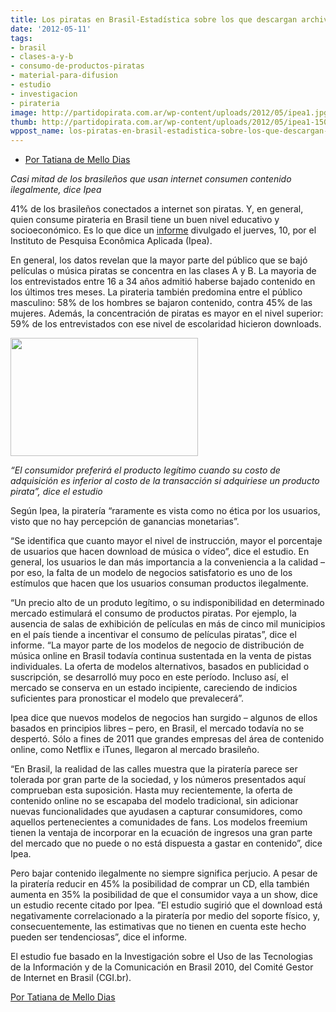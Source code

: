 ```yaml
---
title: Los piratas en Brasil-Estadística sobre los que descargan archivos en Brasil
date: '2012-05-11'
tags:
- brasil
- clases-a-y-b
- consumo-de-productos-piratas
- material-para-difusion
- estudio
- investigacion
- pirateria
image: http://partidopirata.com.ar/wp-content/uploads/2012/05/ipea1.jpg
thumb: http://partidopirata.com.ar/wp-content/uploads/2012/05/ipea1-150x150.jpg
wppost_name: los-piratas-en-brasil-estadistica-sobre-los-que-descargan-archivos-en-brasil
---
```


<ul>
	<li><a href="http://blogs.estadao.com.br/tatiana-dias/os-piratas-no-brasil/" target="_blank">Por Tatiana de Mello Dias</a></li>
</ul>
<em>Casi mitad de los brasileños que usan internet consumen contenido ilegalmente, dice Ipea</em>

41% de los brasileños conectados a internet son piratas. Y, en general, quien consume pirateria en Brasil tiene un buen nivel educativo y socioeconómico. Es lo que dice un <a href="http://www.ipea.gov.br/portal/index.php?option=com_content&amp;view=article&amp;id=14049&amp;catid=9&amp;Itemid=8">informe</a> divulgado el juerves, 10, por el Instituto de Pesquisa Econômica Aplicada (Ipea).

En general, los datos revelan que la mayor parte del público que se bajó películas o música piratas se concentra en las clases A y B. La mayoria de los entrevistados entre 16 a 34 años admitió haberse bajado contenido en los últimos tres meses. La pirateria también predomina entre el público masculino: 58% de los hombres se bajaron contenido, contra 45% de las mujeres. Además, la concentración de piratas es mayor en el nivel superior: 59% de los entrevistados con ese nivel de escolaridad hicieron downloads.

<a href="http://partidopirata.com.ar/wp-content/uploads/2012/05/ipea1.jpg"><img class="size-medium wp-image-4411" title="ipea1" src="http://partidopirata.com.ar/wp-content/uploads/2012/05/ipea1-300x189.jpg" alt="" width="300" height="189" /></a>


<em>“El consumidor preferirá el producto legítimo cuando su costo de adquisición es inferior al costo de la transacción si adquiriese un producto pirata”, dice el estudio</em>

Según Ipea, la piratería “raramente es vista como no ética por los usuarios, visto que no hay percepción de ganancias monetarias”.

“Se identifica que cuanto mayor el nivel de instrucción, mayor el porcentaje de usuarios que hacen download de música o vídeo”, dice el estudio. En general, los usuarios le dan más importancia a la conveniencia a la calidad – por eso, la falta de un modelo de negocios satisfatorio es uno de los estímulos que hacen que los usuarios consuman productos ilegalmente.

“Un precio alto de un produto legítimo, o su indisponibilidad en determinado mercado estimulará el consumo de productos piratas. Por ejemplo, la ausencia de salas de exhibición de películas en más de cinco mil municipios en el país tiende a incentivar el consumo de películas piratas”, dice el informe. “La mayor parte de los modelos de negocio de distribución de música online en Brasil todavía continua sustentada en la venta de pistas individuales. La oferta de modelos alternativos, basados en publicidad o suscripción, se desarrolló muy poco en este período. Incluso así, el mercado se conserva en un estado incipiente, careciendo de indicios suficientes para pronosticar el modelo que prevalecerá”.

Ipea dice que nuevos modelos de negocios han surgido – algunos de ellos basados en principios libres – pero, en Brasil, el mercado todavía no se despertó. Sólo a fines de 2011 que grandes empresas del área de contenido online, como Netflix e iTunes, llegaron al mercado brasileño.

“En Brasil, la realidad de las calles muestra que la piratería parece ser tolerada por gran parte de la sociedad, y los números presentados aquí comprueban esta suposición. Hasta muy recientemente, la oferta de contenido online no se escapaba del modelo tradicional, sin adicionar nuevas funcionalidades que ayudasen a capturar consumidores, como aquellos pertenecientes a comunidades de fans. Los modelos freemium tienen la ventaja de incorporar en la ecuación de ingresos una gran parte del mercado que no puede o no está dispuesta a gastar en contenido”, dice Ipea.

Pero bajar contenido ilegalmente no siempre significa perjucio. A pesar de la piratería reducir en 45% la posibilidad de comprar un CD, ella también aumenta en 35% la posibilidad de que el consumidor vaya a un show, dice un estudio recente citado por Ipea. ”El estudio sugirió que el download está negativamente correlacionado a la piratería por medio del soporte físico, y, consecuentemente, las estimativas que no tienen en cuenta este hecho pueden ser tendenciosas”, dice el informe.

El estudio fue basado en la Investigación sobre el Uso de las Tecnologias de la Información y de la Comunicación en Brasil 2010, del Comité Gestor de Internet en Brasil (CGI.br).

<a href="http://blogs.estadao.com.br/tatiana-dias/os-piratas-no-brasil/" target="_blank">Por Tatiana de Mello Dias</a>
